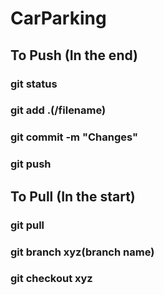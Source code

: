 # CarParking

## To Push (In the end)
### git status
### git add .(/filename)
### git commit -m "Changes"
### git push

## To Pull (In the start)
### git pull
### git branch xyz(branch name)
### git checkout xyz

